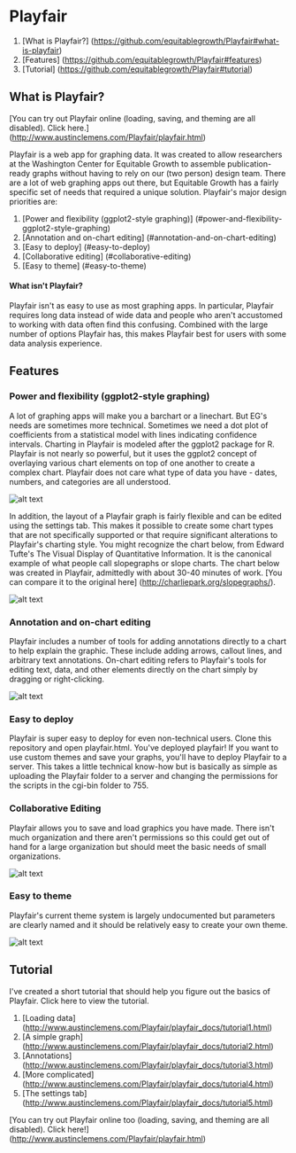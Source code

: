 # Playfair

1. [What is Playfair?] (https://github.com/equitablegrowth/Playfair#what-is-playfair)
2. [Features] (https://github.com/equitablegrowth/Playfair#features)
3. [Tutorial] (https://github.com/equitablegrowth/Playfair#tutorial)

## What is Playfair?

[You can try out Playfair online (loading, saving, and theming are all disabled). Click here.] (http://www.austinclemens.com/Playfair/playfair.html)

Playfair is a web app for graphing data. It was created to allow researchers at the Washington Center for Equitable Growth to assemble publication-ready graphs without having to rely on our (two person) design team. There are a lot of web graphing apps out there, but Equitable Growth has a fairly specific set of needs that required a unique solution. Playfair's major design priorities are:

1. [Power and flexibility (ggplot2-style graphing)] (#power-and-flexibility-ggplot2-style-graphing)
2. [Annotation and on-chart editing] (#annotation-and-on-chart-editing)
3. [Easy to deploy] (#easy-to-deploy)
4. [Collaborative editing] (#collaborative-editing)
5. [Easy to theme] (#easy-to-theme)

#### What isn't Playfair?
Playfair isn't as easy to use as most graphing apps. In particular, Playfair requires long data instead of wide data and people who aren't accustomed to working with data often find this confusing. Combined with the large number of options Playfair has, this makes Playfair best for users with some data analysis experience.

## Features

### Power and flexibility (ggplot2-style graphing)
A lot of graphing apps will make you a barchart or a linechart. But EG's needs are sometimes more technical. Sometimes we need a dot plot of coefficients from a statistical model with lines indicating confidence intervals. Charting in Playfair is modeled after the ggplot2 package for R. Playfair is not nearly so powerful, but it uses the ggplot2 concept of overlaying various chart elements on top of one another to create a complex chart. Playfair does not care what type of data you have - dates, numbers, and categories are all understood.

![alt text](http://www.austinclemens.com/Playfair/assets/ggplot2.gif "Adding geoms to a graph")

In addition, the layout of a Playfair graph is fairly flexible and can be edited using the settings tab. This makes it possible to create some chart types that are not specifically supported or that require significant alterations to Playfair's charting style. You might recognize the chart below, from Edward Tufte's The Visual Display of Quantitative Information. It is the canonical example of what people call slopegraphs or slope charts. The chart below was created in Playfair, admittedly with about 30-40 minutes of work. [You can compare it to the original here] (http://charliepark.org/slopegraphs/).

![alt text](http://www.austinclemens.com/Playfair/assets/slopechart.png "Slope chart")

### Annotation and on-chart editing
Playfair includes a number of tools for adding annotations directly to a chart to help explain the graphic. These include adding arrows, callout lines, and arbitrary text annotations. On-chart editing refers to Playfair's tools for editing text, data, and other elements directly on the chart simply by dragging or right-clicking.

![alt text](http://www.austinclemens.com/Playfair/assets/annotate.gif "Annotating a graph")

### Easy to deploy
Playfair is super easy to deploy for even non-technical users. Clone this repository and open playfair.html. You've deployed playfair! If you want to use custom themes and save your graphs, you'll have to deploy Playfair to a server. This takes a little technical know-how but is basically as simple as uploading the Playfair folder to a server and changing the permissions for the scripts in the cgi-bin folder to 755.

### Collaborative Editing
Playfair allows you to save and load graphics you have made. There isn't much organization and there aren't permissions so this could get out of hand for a large organization but should meet the basic needs of small organizations.

![alt text](http://www.austinclemens.com/Playfair/assets/loading.gif "Loading a graph")

### Easy to theme
Playfair's current theme system is largely undocumented but parameters are clearly named and it should be relatively easy to create your own theme.

![alt text](http://www.austinclemens.com/Playfair/assets/themeexample.png "The default theme")

## Tutorial

I've created a short tutorial that should help you figure out the basics of Playfair. Click here to view the tutorial.

1. [Loading data] (http://www.austinclemens.com/Playfair/playfair_docs/tutorial1.html)
2. [A simple graph] (http://www.austinclemens.com/Playfair/playfair_docs/tutorial2.html)
3. [Annotations] (http://www.austinclemens.com/Playfair/playfair_docs/tutorial3.html)
4. [More complicated] (http://www.austinclemens.com/Playfair/playfair_docs/tutorial4.html)
5. [The settings tab] (http://www.austinclemens.com/Playfair/playfair_docs/tutorial5.html)

[You can try out Playfair online too (loading, saving, and theming are all disabled). Click here!] (http://www.austinclemens.com/Playfair/playfair.html)
